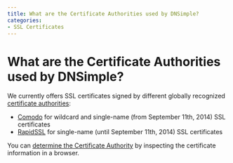 ```yaml
---
title: What are the Certificate Authorities used by DNSimple?
categories:
- SSL Certificates
---
```


# What are the Certificate Authorities used by DNSimple?

We currently offers SSL certificates signed by different globally recognized [certificate authorities](/articles/what-is-certificate-authority/):

- [Comodo](http://www.comodo.com/) for wildcard and single-name (from September 11th, 2014) SSL certificates
- [RapidSSL](http://www.rapidssl.com/) for single-name (until September 11th, 2014) SSL certificates

You can [determine the Certificate Authority](/articles/how-to-determine-certificate-authority/) by inspecting the certificate information in a browser.
